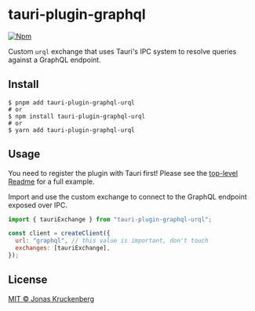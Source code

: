# tauri-plugin-graphql

[![Npm][npm-badge]][npm-url]

Custom `urql` exchange that uses Tauri's IPC system to resolve queries against a GraphQL endpoint.

## Install

```console
$ pnpm add tauri-plugin-graphql-urql
# or
$ npm install tauri-plugin-graphql-urql
# or
$ yarn add tauri-plugin-graphql-urql
```

## Usage

You need to register the plugin with Tauri first! Please see the [top-level Readme] for a full example.

Import and use the custom exchange to connect to the GraphQL endpoint exposed over IPC.

```javascript
import { tauriExchange } from "tauri-plugin-graphql-urql";

const client = createClient({
  url: "graphql", // this value is important, don't touch
  exchanges: [tauriExchange],
});
```

## License

[MIT © Jonas Kruckenberg](./LICENSE)

[top-level Readme]: ../../README.md
[npm-url]: https://www.npmjs.com/package/tauri-plugin-graphql-urql
[npm-badge]: https://img.shields.io/npm/v/tauri-plugin-graphql-urql